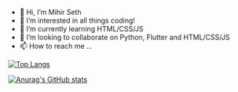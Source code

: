 - 👋 Hi, I’m Mihir Seth
- 👀 I’m interested in all things coding!
- 🌱 I’m currently learning HTML/CSS/JS
- 💞️ I’m looking to collaborate on Python, Flutter and HTML/CSS/JS
- 📫 How to reach me ...

[![Top Langs](https://github-readme-stats.vercel.app/api/top-langs/?username=MihirSeth)](https://github.com/anuraghazra/github-readme-stats)

[![Anurag's GitHub stats](https://github-readme-stats.vercel.app/api?username=MihirSeth)](https://github.com/anuraghazra/github-readme-stats)

<!---
MihirSeth/MihirSeth is a ✨ special ✨ repository because its `README.md` (this file) appears on your GitHub profile.
You can click the Preview link to take a look at your changes.
--->
